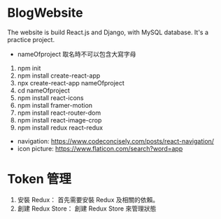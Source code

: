# BlogWebsite
The website is build React.js and Django, with MySQL database. It's a practice project.

* nameOfproject 取名時不可以包含大寫字母

1. npm init
2. npm install create-react-app
3. npx create-react-app nameOfproject
4. cd nameOfproject
5. npm install react-icons
6. npm install framer-motion
7. npm install react-router-dom
8. npm install react-image-crop
9. npm install redux react-redux

* navigation: https://www.codeconcisely.com/posts/react-navigation/
* icon picture: https://www.flaticon.com/search?word=app


# Token 管理
1. 安裝 Redux： 首先需要安裝 Redux 及相關的依賴。
2. 創建 Redux Store： 創建 Redux Store 來管理狀態